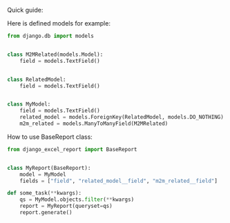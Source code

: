 Quick guide:

Here is defined models for example:
```python
from django.db import models


class M2MRelated(models.Model):
    field = models.TextField()


class RelatedModel:
    field = models.TextField()


class MyModel:
    field = models.TextField()
    related_model = models.ForeignKey(RelatedModel, models.DO_NOTHING)
    m2m_related = models.ManyToManyField(M2MRelated)
```
How to use BaseReport class:
```python
from django_excel_report import BaseReport


class MyReport(BaseReport):
    model = MyModel
    fields = ["field", "related_model__field", "m2m_related__field"]

def some_task(**kwargs):
    qs = MyModel.objects.filter(**kwargs)
    report = MyReport(queryset=qs)
    report.generate()
```
